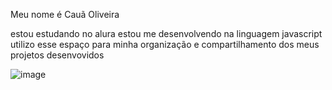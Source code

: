 Meu nome é Cauã Oliveira

estou estudando no alura 
estou me desenvolvendo na linguagem javascript
utilizo esse espaço para minha organização e compartilhamento dos meus projetos desenvovidos 

![image](https://github.com/caualoook/Caualoook/assets/169453730/aae49c4d-deca-47ca-95f9-93c9845ad978)



